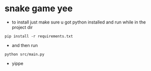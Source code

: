 # snake game yee
- to install just make sure u got python installed and run while in the project dir
```
pip install -r requirements.txt
```
- and then run
```
python src/main.py
```
- yippe